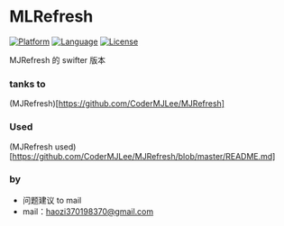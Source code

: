 # MLRefresh
[![Platform](http://img.shields.io/badge/platform-ios-blue.svg?style=flat
             )](https://developer.apple.com/iphone/index.action)
[![Language](http://img.shields.io/badge/language-swift-brightgreen.svg?style=flat)](https://developer.apple.com/swift)
[![License](http://img.shields.io/badge/license-MIT-lightgrey.svg?style=flat)](http://mit-license.org)

MJRefresh 的 swifter 版本

### tanks to
(MJRefresh)[https://github.com/CoderMJLee/MJRefresh]

### Used
(MJRefresh used)[https://github.com/CoderMJLee/MJRefresh/blob/master/README.md]

### by
* 问题建议 to mail
* mail：haozi370198370@gmail.com

